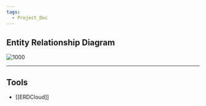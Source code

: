 ```yaml
---
tags:
  - Project_Doc
---
```

## Entity Relationship Diagram
![1000](https://onedrive.live.com/embed?resid=130CBFA7E5A0B893%2165088&authkey=%21AMDZhjU64PX1lqg&width=2418&height=1034)

---
## Tools
- [[ERDCloud]]
